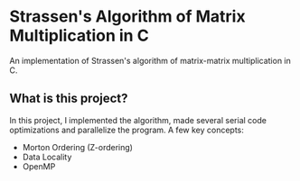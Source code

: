 
# Strassen's Algorithm of Matrix Multiplication in C
An implementation of Strassen's algorithm of matrix-matrix multiplication in C.
## What is this project?
In this project, I implemented the algorithm, made several serial code optimizations and parallelize the program. A few key concepts:

- Morton Ordering (Z-ordering)
- Data Locality
- OpenMP

